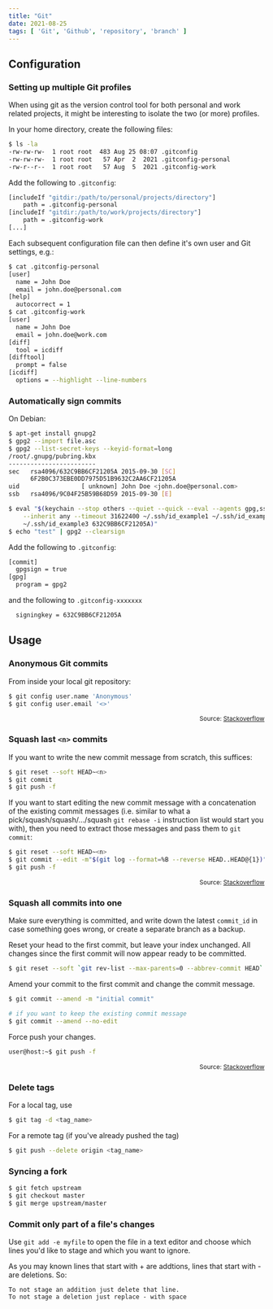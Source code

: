 ```yaml
---
title: "Git"
date: 2021-08-25
tags: [ 'Git', 'Github', 'repository', 'branch' ]
---
```


## Configuration

### Setting up multiple Git profiles

When using git as the version control tool for both personal and work related
projects, it might be interesting to isolate the two (or more) profiles.

In your home directory, create the following files:

```bash
$ ls -la
-rw-rw-rw-  1 root root  483 Aug 25 08:07 .gitconfig
-rw-rw-rw-  1 root root   57 Apr  2  2021 .gitconfig-personal
-rw-r--r--  1 root root   57 Aug  5  2021 .gitconfig-work
```

Add the following to `.gitconfig`:

```bash
[includeIf "gitdir:/path/to/personal/projects/directory"]
    path = .gitconfig-personal
[includeIf "gitdir:/path/to/work/projects/directory"]
    path = .gitconfig-work
[...]
```

Each subsequent configuration file can then define it's own user and Git
settings, e.g.:

```bash
$ cat .gitconfig-personal
[user]
  name = John Doe
  email = john.doe@personal.com
[help]
  autocorrect = 1
$ cat .gitconfig-work
[user]
  name = John Doe
  email = john.doe@work.com
[diff]
  tool = icdiff
[difftool]
  prompt = false
[icdiff]
  options = --highlight --line-numbers
```

### Automatically sign commits

On Debian:

```bash
$ apt-get install gnupg2
$ gpg2 --import file.asc
$ gpg2 --list-secret-keys --keyid-format=long
/root/.gnupg/pubring.kbx
------------------------
sec   rsa4096/632C9BB6CF21205A 2015-09-30 [SC]
      6F2B0C373EBE0DD7975D51B9632C2AA6CF21205A
uid                 [ unknown] John Doe <john.doe@personal.com>
ssb   rsa4096/9C04F25B59B68D59 2015-09-30 [E]

$ eval "$(keychain --stop others --quiet --quick --eval --agents gpg,ssh\
    --inherit any --timeout 31622400 ~/.ssh/id_example1 ~/.ssh/id_example2\
    ~/.ssh/id_example3 632C9BB6CF21205A)"
$ echo "test" | gpg2 --clearsign
```

Add the following to `.gitconfig`:

```bash
[commit]
  gpgsign = true
[gpg]
  program = gpg2
```

and the following to `.gitconfig-xxxxxxx`

```bash
  signingkey = 632C9BB6CF21205A
```

## Usage

### Anonymous Git commits

From inside your local git repository:

```bash
$ git config user.name 'Anonymous'
$ git config user.email '<>'
```

<p style="font-size: 12px" align="right">
    Source: <a href="https://stackoverflow.com/a/48458633">Stackoverflow</a>
</p>

### Squash last `<n>` commits

If you want to write the new commit message from scratch, this suffices:

```bash
$ git reset --soft HEAD~<n>
$ git commit
$ git push -f
```

If you want to start editing the new commit message with a concatenation of the existing commit messages (i.e. similar to what a\
pick/squash/squash/…/squash `git rebase -i` instruction list would start you with), then you need to extract those messages and pass them to `git commit`:

```bash
$ git reset --soft HEAD~<n>
$ git commit --edit -m"$(git log --format=%B --reverse HEAD..HEAD@{1})"
$ git push -f
```

<p style="font-size: 12px" align="right">
    Source: <a href="https://stackoverflow.com/a/5201642">Stackoverflow</a>
</p>

### Squash all commits into one

Make sure everything is committed, and write down the latest ```commit_id``` in case something goes wrong, or create a separate branch as a backup.

Reset your head to the first commit, but leave your index unchanged. All changes since the first commit will now appear ready to be committed.

```bash
$ git reset --soft `git rev-list --max-parents=0 --abbrev-commit HEAD`
```

Amend your commit to the first commit and change the commit message.

```bash
$ git commit --amend -m "initial commit"

# if you want to keep the existing commit message
$ git commit --amend --no-edit
```

Force push your changes.

```bash
user@host:~$ git push -f
```

<p style="font-size: 12px" align="right">
    Source: <a href="https://stackoverflow.com/a/49900667">Stackoverflow</a>
</p>

### Delete tags

For a local tag, use

```bash
$ git tag -d <tag_name>
```

For a remote tag (if you've already pushed the tag)

```bash
$ git push --delete origin <tag_name>
```

### Syncing a fork

```bash
$ git fetch upstream
$ git checkout master
$ git merge upstream/master
```

### Commit only part of a file's changes

Use ```git add -e myfile``` to open the file in a text editor and choose which
lines you'd like to stage and which you want to ignore.

As you may known lines that start with + are addtions, lines that start with - are deletions. So:

    To not stage an addition just delete that line.
    To not stage a deletion just replace - with space
